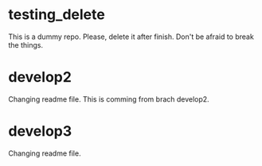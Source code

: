 # testing_delete
This is a dummy repo. Please, delete it after finish.
Don't be afraid to break the things.

# develop2
Changing readme file. This is comming from brach develop2.

# develop3
Changing readme file.